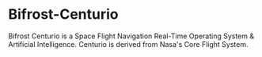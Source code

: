 # Bifrost-Centurio
 Bifrost Centurio is a Space Flight Navigation Real-Time Operating System & Artificial Intelligence. Centurio is derived from Nasa's Core Flight System.
